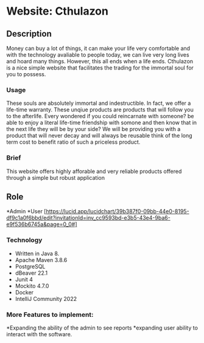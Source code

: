 # Website: Cthulazon

## Description
Money can buy a lot of things, it can make your life very comfortable and with the technology avaliable to people today, we can live very long lives and hoard many things. However, this all ends when a life ends. Cthulazon is a nice simple website that facilitates the trading for the immortal soul for you to possess. 

### Usage
These souls are absolutely immortal and indestructible. In fact, we offer a life-time warranty. These unqiue products are products that will follow you to the afterlife. Every wondered if you could reincarnate with someone? be able to enjoy a literal life-time friendship with somone and then know that in the next life they will be by your side? We will be providing you with a product that will never decay and will always be reusable think of the long term cost to benefit ratio of such a priceless product.

### Brief
This website offers highly afforable and very reliable products offered through a simple but robust application
## Role
*Admin
*User
[https://lucid.app/lucidchart/39b387f0-09bb-44e0-8195-df9c1a0f6bbd/edit?invitationId=inv_cc9593bd-e3b5-43e4-9ba6-e9f536b6745a&page=0_0#]



### Technology
* Written in Java 8.
* Apache Maven 3.8.6
* PostgreSQL
* dBeaver 22.1
* Junit 4
* Mockito 4.7.0
* Docker
* IntelliJ Community 2022

### More Features to implement:
*Expanding the ability of the admin to see reports
*expanding user ability to interact with the software.
